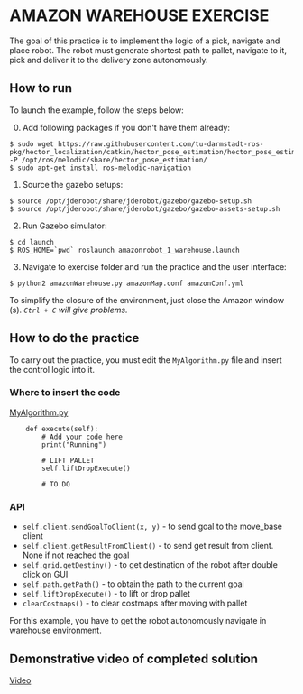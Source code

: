# AMAZON WAREHOUSE EXERCISE

The goal of this practice is to implement the logic of a pick, navigate and place robot. The robot must generate shortest path to pallet, navigate to it, pick and deliver it to the delivery zone autonomously.

## How to run
To launch the example, follow the steps below:

0. Add following packages if you don't have them already:
```
$ sudo wget https://raw.githubusercontent.com/tu-darmstadt-ros-pkg/hector_localization/catkin/hector_pose_estimation/hector_pose_estimation_nodelets.xml -P /opt/ros/melodic/share/hector_pose_estimation/
$ sudo apt-get install ros-melodic-navigation
```

1. Source the gazebo setups:

```
$ source /opt/jderobot/share/jderobot/gazebo/gazebo-setup.sh
$ source /opt/jderobot/share/jderobot/gazebo/gazebo-assets-setup.sh
```

2. Run Gazebo simulator:

```
$ cd launch
$ ROS_HOME=`pwd` roslaunch amazonrobot_1_warehouse.launch 
```

3. Navigate to exercise folder and run the practice and the user interface: 

```
$ python2 amazonWarehouse.py amazonMap.conf amazonConf.yml
```

To simplify the closure of the environment, just close the Amazon window (s). *`Ctrl + C` will give problems.*


## How to do the practice
To carry out the practice, you must edit the `MyAlgorithm.py` file and insert the control logic into it.

### Where to insert the code
[MyAlgorithm.py](MyAlgorithm.py#L89)
```
    def execute(self):
        # Add your code here
        print("Running")

        # LIFT PALLET
        self.liftDropExecute()

        # TO DO
```

### API
* `self.client.sendGoalToClient(x, y)` - to send goal to the move_base client
* `self.client.getResultFromClient()` - to send get result from client. None if not reached the goal
* `self.grid.getDestiny()` - to get destination of the robot after double click on GUI
* `self.path.getPath()` - to obtain the path to the current goal
* `self.liftDropExecute()` - to lift or drop pallet
* `clearCostmaps()` - to clear costmaps after moving with pallet

For this example, you have to get the robot autonomously navigate in warehouse environment.

## Demonstrative video of completed solution
[Video](https://www.youtube.com/watch?v=SjvxiyvfyUg)

